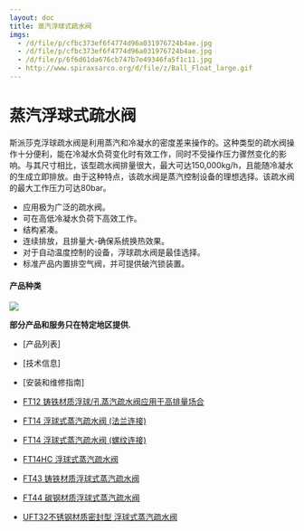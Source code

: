 ```yaml
---
layout: doc
title: 蒸汽浮球式疏水阀
imgs:
  - /d/file/p/cfbc373ef6f4774d96a031976724b4ae.jpg
  - /d/file/p/cfbc373ef6f4774d96a031976724b4ae.jpg
  - /d/file/p/6f6d61da676cb747b7e49346fa5f1c11.jpg
  - http://www.spiraxsarco.org/d/file/z/Ball_Float_large.gif
---
```


# 蒸汽浮球式疏水阀

斯派莎克浮球疏水阀是利用蒸汽和冷凝水的密度差来操作的。这种类型的疏水阀操作十分便利，能在冷凝水负荷变化时有效工作，同时不受操作压力骤然变化的影响。与其尺寸相比，该型疏水阀排量很大，最大可达150,000kg/h，且能随冷凝水的生成立即排放。由于这种特点，该疏水阀是蒸汽控制设备的理想选择。该疏水阀的最大工作压力可达80bar。

- 应用极为广泛的疏水阀。
- 可在高低冷凝水负荷下高效工作。
- 结构紧凑。
- 连续排放，且排量大-确保系统换热效果。
- 对于自动温度控制的设备，浮球疏水阀是最佳选择。
- 标准产品内置排空气阀，并可提供破汽锁装置。

#### 产品种类

[![](http://www.spiraxsarco.org/d/file/z/Ball_Float_large.gif)](/d/file/z/Ball_Float_large.gif '斯派莎克浮球式疏水阀尺寸')

**部分产品和服务只在特定地区提供.**

- [产品列表]
- [技术信息]
- [安装和维修指南]

- [FT12 铸铁材质浮球/孔蒸汽疏水阀应用于高排量场合](/ball/FT12 'FT12 铸铁材质浮球/孔蒸汽疏水阀应用于高排量场合')
- [FT14 浮球式蒸汽疏水阀 (法兰连接)](/ball/FT14rf 'FT14 浮球式蒸汽疏水阀 (法兰连接)')
- [FT14 浮球式蒸汽疏水阀 (螺纹连接)](/ball/FT14sc 'FT14 浮球式蒸汽疏水阀 (螺纹连接)')
- [FT14HC 浮球式蒸汽疏水阀](/ball/57 'FT14HC 浮球式蒸汽疏水阀')
- [FT43 铸铁材质浮球式蒸汽疏水阀](/ball/58 'FT43 铸铁材质浮球式蒸汽疏水阀')
- [FT44 碳钢材质浮球式蒸汽疏水阀](/ball/59 'FT44 碳钢材质浮球式蒸汽疏水阀')
- [UFT32不锈钢材质密封型 浮球式蒸汽疏水阀](/ball/104 'UFT32不锈钢材质密封型 浮球式蒸汽疏水阀')

